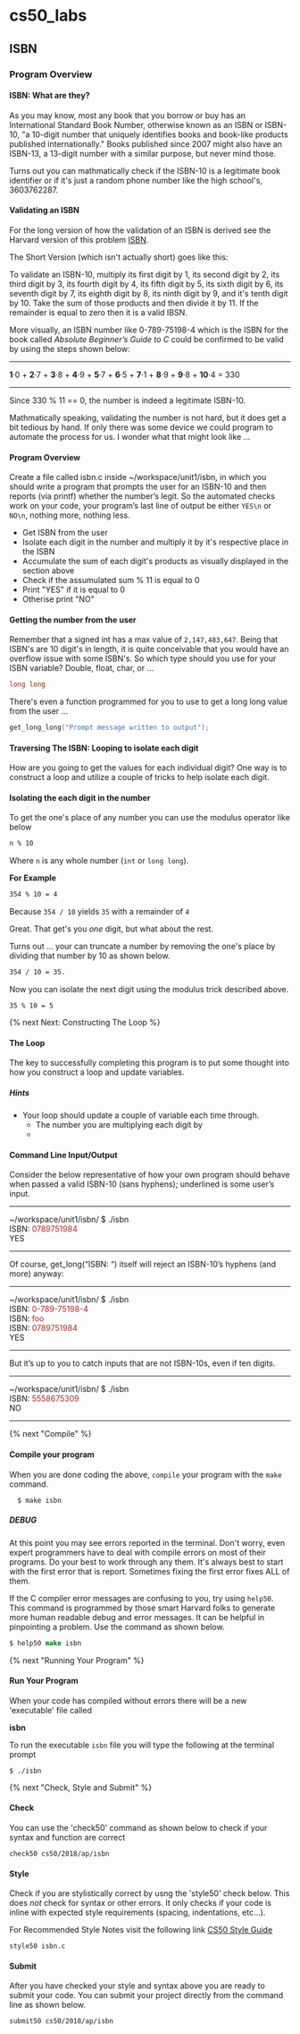 # cs50_labs
## ISBN 

### Program Overview

#### ISBN: What are they?

As you may know, most any book that you borrow or buy has an International Standard Book Number, otherwise known as an ISBN or ISBN-10, "a 10-digit number that uniquely identifies books and book-like products published internationally." Books published since 2007 might also have an ISBN-13, a 13-digit number with a similar purpose, but never mind those.

Turns out you can mathmatically check if the ISBN-10 is a legitimate book identifier or if it's just a random phone number like the high school's, 3603762287.

#### Validating an ISBN

For the long version of how the validation of an ISBN is derived see the Harvard version of this problem [ISBN](https://docs.cs50.net/2018/ap/problems/isbn/isbn.html#readin-bookz).

The Short Version (which isn't actually short) goes like this: 

To validate an ISBN-10, multiply its first digit by 1, its second digit by 2, its third digit by 3, its fourth digit by 4, its fifth digit by 5, its sixth digit by 6, its seventh digit by 7, its eighth digit by 8, its ninth digit by 9, and it's tenth digit by 10. Take the sum of those products and then divide it by 11. If the remainder is equal to zero then it is a valid IBSN. 

More visually, an ISBN number like 0-789-75198-4 which is the ISBN for the book called *Absolute Beginner’s Guide to C* could be confirmed to be valid by using the steps shown below:

<hr />

**1**·0 + **2**·7 + **3**·8 + **4**·9 + **5**·7 + **6**·5 + **7**·1 + **8**·9 + **9**·8 + **10**·4 = 330

<hr />

Since 330 % 11 == 0, the number is indeed a legitimate ISBN-10. 

Mathmatically speaking, validating the number is not hard, but it does get a bit tedious by hand. 
If only there was some device we could program to automate the process for us. I wonder what that might look like ...

#### Program Overview

Create a file called isbn.c inside ~/workspace/unit1/isbn, in which you should write a program that prompts the user for an ISBN-10 and then reports (via printf) whether the number’s legit. So the automated checks work on your code, your program’s last line of output be either `YES\n` or `NO\n`, nothing more, nothing less.

  * Get ISBN from the user
  * Isolate each digit in the number and multiply it by it's respective place in the ISBN
  * Accumulate the sum of each digit's products as visually displayed in the section above
  * Check if the assumulated sum % 11 is equal to 0
  * Print "YES" if it is equal to 0
  * Otherise print "NO"

#### Getting the number from the user

Remember that a signed int has a max value of `2,147,483,647`. Being that ISBN's are 10 digit's in length, it is quite conceivable that you would have an overflow issue with some ISBN's. So which type should you use for your ISBN variable? Double, float, char, or ...

```c
long long
```
There's even a function programmed for you to use to get a long long value from the user ... 

```c
get_long_long("Prompt message written to output");
```

#### Traversing The ISBN: Looping to isolate each digit 

How are you going to get the values for each individual digit? One way is to construct a loop and utilize a couple of tricks to help isolate each digit. 

#### Isolating the each digit in the number

To get the one's place of any number you can use the modulus operator like below

```md
n % 10
```
Where `n` is any whole number (`int` or `long long`).

**For Example**

```md
354 % 10 = 4
```
Because `354 / 10` yields `35` with a remainder of `4`

Great. That get's you *one* digit, but what about the rest.

Turns out ... your can truncate a number by removing the one's place by dividing that number by 10 as shown below.

```md
354 / 10 = 35.
```

Now you can isolate the next digit using the modulus trick described above.

```
35 % 10 = 5
```
{% next Next: Constructing The Loop %}

#### The Loop

The key to successfully completing this program is to put some thought into how you construct a loop and update variables. 

##### Hints

  * Your loop should update a couple of variable each time through.
    * The number you are multiplying each digit by
    * 
  



#### Command Line Input/Output 

Consider the below representative of how your own program should behave when passed a valid ISBN-10 (sans hyphens); underlined is some user’s input.
<hr />
~/workspace/unit1/isbn/ $ ./isbn<br />
ISBN: <span style="color: brown">0789751984</span><br />
YES<br />
<hr />
Of course, get_long(“ISBN: “) itself will reject an ISBN-10’s hyphens (and more) anyway:
<hr />
~/workspace/unit1/isbn/ $ ./isbn<br />
ISBN: <span style="color: brown">0-789-75198-4</span><br />
ISBN: <span style="color: brown">foo</span><br />
ISBN: <span style="color: brown ">0789751984</span><br />
YES<br />
<hr />
But it’s up to you to catch inputs that are not ISBN-10s, even if ten digits.
<hr />
~/workspace/unit1/isbn/ $ ./isbn<br />
ISBN: <span style="color: brown">5558675309</span><br />
NO<br />
<hr />

{% next "Compile" %}

#### Compile your program
When you are done coding the above,  `compile` your program with the `make` command.

```
  $ make isbn
```

##### DEBUG

At this point you may see errors reported in the terminal. Don't worry, even expert programmers have to deal with compile errors on most of their programs. 
Do your best to work through any them. It's always best to start with the first error that is report. Sometimes fixing the first error fixes ALL of them. 

If the C compiler error messages are confusing to you, try using `help50`. This command is programmed by those smart Harvard folks
to generate more human readable debug and error messages. It can be helpful in pinpointing a problem. Use the command as shown below.

```csh
$ help50 make isbn
```

{% next "Running Your Program" %}

#### Run Your Program
When your code has compiled without errors there will be a new 'executable' file called

**isbn**

To run the executable `isbn` file you will type the following at the terminal prompt
````
$ ./isbn
````

{% next "Check, Style and Submit" %}

#### Check
You can use the 'check50' command as shown below to check if your syntax and function are correct

```
check50 cs50/2018/ap/isbn
```

#### Style

Check if you are stylistically correct by usng the 'style50' check below. This does *not* check for
syntax or other errors. It only checks if your code is inline with expected style requirements (spacing, indentations, etc...).

For Recommended Style Notes visit the following link [CS50 Style Guide](https://cs50.readthedocs.io/style/c/)

```
style50 isbn.c
```

#### Submit

After you have checked your style and syntax above you are ready to submit your code.
You can submit your project directly from the command line as shown below.

```
submit50 cs50/2018/ap/isbn
```

